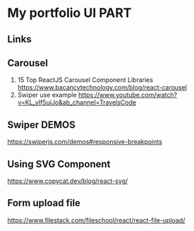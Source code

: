 # My portfolio UI PART

## Links

## Carousel

1. 15 Top ReactJS Carousel Component Libraries <https://www.bacancytechnology.com/blog/react-carousel>
2. Swiper use example <https://www.youtube.com/watch?v=KL_yIf5uiJo&ab_channel=TravelsCode>

## Swiper DEMOS

<https://swiperjs.com/demos#responsive-breakpoints>

## Using SVG Component

<https://www.copycat.dev/blog/react-svg/>

## Form upload file

<https://www.filestack.com/fileschool/react/react-file-upload/>
